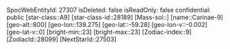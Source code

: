 ﻿---
location: [-59.28,139.275,800]
type: Station
tags:
- astro/Star

---
SpocWebEntityId: 27307
isDeleted: false
isReadOnly: false
confidential: public
[star-class::A9]
[star-class-id::28189]
[Mass-sol::]
[name::Carinae-9]
[geo-alt::800]
[geo-lon::139.275]
[geo-lat::-59.28]
[geo-lon-v::-0.002]
[geo-lat-v::0]
[bright-min::23]
[bright-max::23]
[Zodiac-index::9]
[ZodiacId::28099]
[NextStarId::27503]

